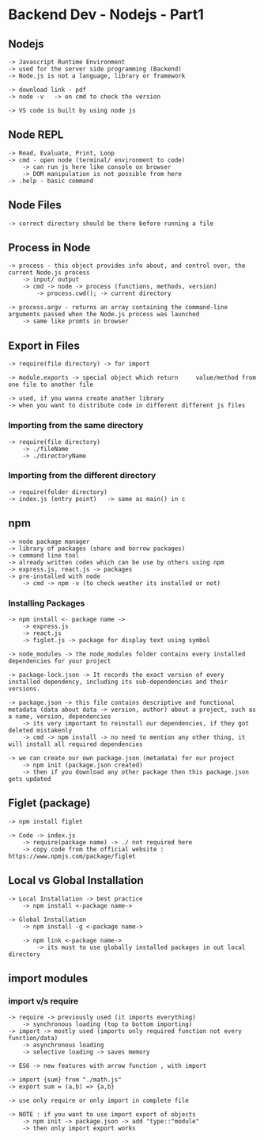 # Backend Dev - Nodejs - Part1

## Nodejs
    -> Javascript Runtime Environment
    -> used for the server side programming (Backend)
    -> Node.js is not a language, library or framework

    -> download link - pdf
    -> node -v   -> on cmd to check the version

    -> VS code is built by using node js

## Node REPL
    -> Read, Evaluate, Print, Loop
    -> cmd - open node (terminal/ environment to code)
        -> can run js here like console on browser
        -> DOM manipulation is not possible from here
    -> .help - basic command

## Node Files
    -> correct directory should be there before running a file

## Process in Node
    -> process - this object provides info about, and control over, the current Node.js process
        -> input/ output
        -> cmd -> node -> process (functions, methods, version)
            -> process.cwd(); -> current directory

    -> process.argv - returns an array containing the command-line arguments passed when the Node.js process was launched
        -> same like promts in browser

## Export in Files
    -> require(file directory) -> for import

    -> module.exports -> special object which return     value/method from one file to another file

    -> used, if you wanna create another library
    -> when you want to distribute code in different different js files 

### Importing from the same directory
    -> require(file directory)
        -> ./fileName
        -> ./directoryName

### Importing from the different directory
    -> require(folder directory)
    -> index.js (entry point)   -> same as main() in c


## npm
    -> node package manager
    -> library of packages (share and borrow packages)
    -> command line tool
    -> already written codes which can be use by others using npm
    -> express.js, react.js -> packages
    -> pre-installed with node
        -> cmd -> npm -v (to check weather its installed or not)
        
### Installing Packages
    -> npm install <- package name ->
        -> express.js
        -> react.js
        -> figlet.js -> package for display text using symbol

    -> node_modules -> the node_modules folder contains every installed dependencies for your project

    -> package-lock.json -> It records the exact version of every installed dependency, including its sub-dependencies and their versions.

    -> package.json -> this file contains descriptive and functional metadata (data about data -> version, author) about a project, such as a name, version, dependencies
        -> its very important to reinstall our dependencies, if they got deleted mistakenly
        -> cmd -> npm install -> no need to mention any other thing, it will install all required dependencies

    -> we can create our own package.json (metadata) for our project
        -> npm init (package.json created)
        -> then if you download any other package then this package.json gets updated

## Figlet (package)
    -> npm install figlet

    -> Code -> index.js
        -> require(package name) -> ./ not required here
        -> copy code from the official website : https://www.npmjs.com/package/figlet

## Local vs Global Installation
    -> Local Installation -> best practice
        -> npm install <-package name->

    -> Global Installation
        -> npm install -g <-package name->

        -> npm link <-package name->
            -> its must to use globally installed packages in out local directory

## import modules
### import v/s require
    -> require -> previously used (it imports everything)
        -> synchronous loading (top to bottom importing)
    -> import -> mostly used (imports only required function not every function/data)
        -> asynchronous loading
        -> selective loading -> saves memory

    -> ES6 -> new features with arrow function , with import
    
    -> import {sum} from "./math.js"
    -> export sum = (a,b) => {a,b}

    -> use only require or only import in complete file

    -> NOTE : if you want to use import export of objects
        -> npm init -> package.json -> add "type::"module"
        -> then only import export works